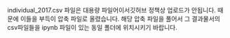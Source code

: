 individual_2017.csv 파일은 대용량 파일어이서깃허브 정책상 업로드가 안됩니다. 때문에 이들을 부득이 압축 파일로 올렸습니다. 해당 압축 파일을 풀어서 그 결과물서의 csv파일들을 ipynb 파일이 있는 동일 폴더에 위치시키기 바랍니다.
